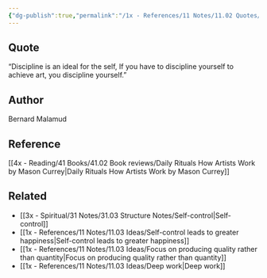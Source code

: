 ```yaml
---
{"dg-publish":true,"permalink":"/1x - References/11 Notes/11.02 Quotes/If you have to discipline yourself to achieve art you discipline yourself - Bernard Malamud/","title":"Bernard Malamud","noteIcon":""}
---
```



## Quote
“Discipline is an ideal for the self, If you have to discipline yourself to achieve art, you discipline yourself.”

## Author
Bernard Malamud

## Reference
[[4x - Reading/41 Books/41.02 Book reviews/Daily Rituals How Artists Work by Mason Currey\|Daily Rituals How Artists Work by Mason Currey]]

## Related
- [[3x - Spiritual/31 Notes/31.03 Structure Notes/Self-control\|Self-control]]
- [[1x - References/11 Notes/11.03 Ideas/Self-control leads to greater happiness\|Self-control leads to greater happiness]]
- [[1x - References/11 Notes/11.03 Ideas/Focus on producing quality rather than quantity\|Focus on producing quality rather than quantity]]
- [[1x - References/11 Notes/11.03 Ideas/Deep work\|Deep work]]
